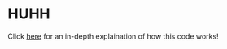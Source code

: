 # HUHH
Click <a href="https://www.youtube.com/watch?v=EE-xtCF3T94">here</a> for an in-depth explaination of how this code works!
